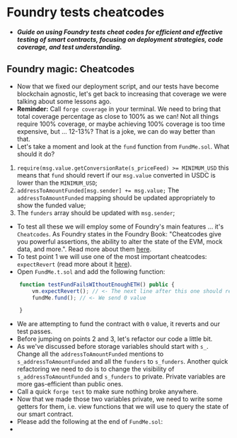 # Foundry tests cheatcodes
- ***Guide on using Foundry tests cheat codes for efficient and effective testing of smart contracts, focusing on deployment strategies, code coverage, and test understanding.***

## Foundry magic: Cheatcodes
- Now that we fixed our deployment script, and our tests have become blockchain agnostic, let's get back to increasing that coverage we were talking about some lessons ago.
- **Reminder:** Call `forge coverage` in your terminal. We need to bring that total coverage percentage as close to 100% as we can! Not all things require 100% coverage, or maybe achieving 100% coverage is too time expensive, but ... 12-13%? That is a joke, we can do way better than that.
- Let's take a moment and look at the `fund` function from `FundMe.sol`. What should it do?
1. `require(msg.value.getConversionRate(s_priceFeed) >= MINIMUM_USD` this means that `fund` should revert if our `msg.value` converted in USDC is lower than the `MINIMUM_USD`;
2. `addressToAmountFunded[msg.sender] += msg.value;` The `addressToAmountFunded` mapping should be updated appropriately to show the funded value;
3. The `funders` array should be updated with `msg.sender`;

- To test all these we will employ some of Foundry's main features ... it's `Cheatcodes`. As Foundry states in the Foundry Book: "Cheatcodes give you powerful assertions, the ability to alter the state of the EVM, mock data, and more.". Read more about them [here](https://book.getfoundry.sh/cheatcodes/).
- To test point 1 we will use one of the most important cheatcodes: `expectRevert` (read more about it [here](https://book.getfoundry.sh/cheatcodes/expect-revert)).
- Open `FundMe.t.sol` and add the following function:

```javascript
    function testFundFailsWIthoutEnoughETH() public {
        vm.expectRevert(); // <- The next line after this one should revert! If not test fails.
        fundMe.fund(); // <- We send 0 value

    }
```

- We are attempting to fund the contract with `0` value, it reverts and our test passes.
- Before jumping on points 2 and 3, let's refactor our code a little bit.
- As we've discussed before storage variables should start with `s_`. Change all the `addressToAmountFunded` mentions to `s_addressToAmountFunded` and all the `funders` to `s_funders`. Another quick refactoring we need to do is to change the visibility of `s_addressToAmountFunded` and `s_funders` to private. Private variables are more gas-efficient than public ones.
- Call a quick `forge test` to make sure nothing broke anywhere.
- Now that we made those two variables private, we need to write some getters for them, i.e. view functions that we will use to query the state of our smart contract.
- Please add the following at the end of `FundMe.sol`:
- 